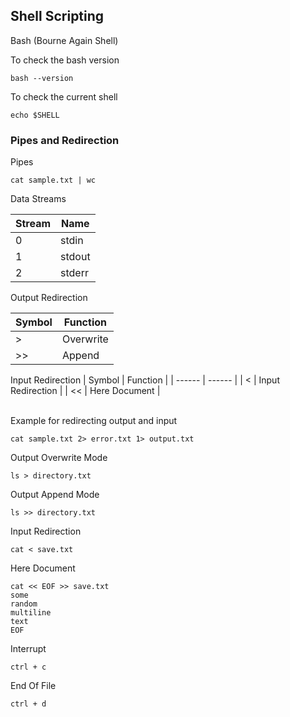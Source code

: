 ## Shell Scripting

Bash (Bourne Again Shell)

To check the bash version
```
bash --version
```

To check the current shell
```
echo $SHELL
```

### Pipes and Redirection

Pipes
```
cat sample.txt | wc
```

Data Streams

| Stream | Name |
| ------ | ------ |
| 0 | stdin |
| 1 | stdout |
| 2 | stderr |

Output Redirection

| Symbol | Function |
| ------ | ------ |
| > | Overwrite |
| >> | Append |

Input Redirection
| Symbol | Function |
| ------ | ------ |
| < | Input Redirection |
| << | Here Document |

<br>
Example for redirecting output and input

```
cat sample.txt 2> error.txt 1> output.txt
```

Output Overwrite Mode
```
ls > directory.txt
```

Output Append Mode
```
ls >> directory.txt
```

Input Redirection
```
cat < save.txt
```

Here Document
```
cat << EOF >> save.txt
some
random
multiline
text
EOF
```

Interrupt
```
ctrl + c 
```

End Of File
```
ctrl + d
```
